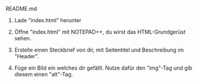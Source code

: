 README.md

1. Lade "index.html" herunter

2. Öffne "index.html" mit NOTEPAD++, du wirst das HTML-Grundgerüst sehen.

3. Erstelle einen Steckbrief von dir, mit Seitentitel und Beschreibung im "Header".

4. Füge ein Bild ein welches dir gefällt. Nutze dafür den "img"-Tag und gib diesem einen "alt"-Tag.
